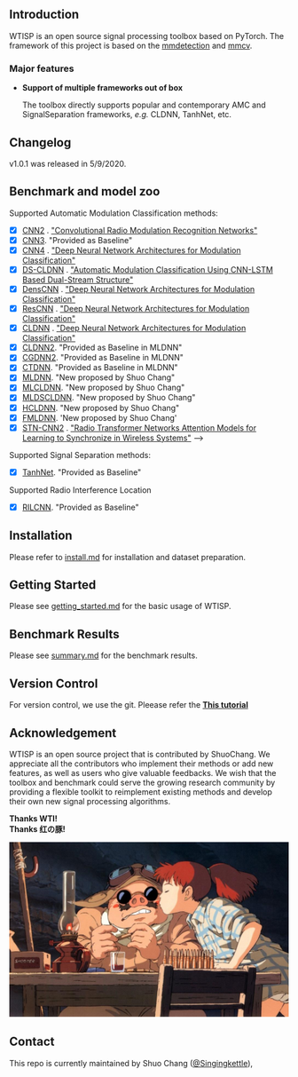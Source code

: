 ## Introduction

WTISP is an open source signal processing toolbox based on PyTorch. The framework of this project is based on
the [mmdetection](https://github.com/open-mmlab/mmdetection) and [mmcv](https://github.com/open-mmlab/mmcv).

### Major features

- **Support of multiple frameworks out of box**

  The toolbox directly supports popular and contemporary AMC and SignalSeparation frameworks, *e.g.* CLDNN, TanhNet,
  etc.

## Changelog

v1.0.1 was released in 5/9/2020.

## Benchmark and model zoo

Supported Automatic Modulation Classification methods:

- [x] [CNN2](configs/cnn2)
  . ["Convolutional Radio Modulation Recognition Networks"](https://link.springer.com/chapter/10.1007%2F978-3-319-44188-7_16)
- [x] [CNN3](configs/cnn3). "Provided as Baseline"
- [x] [CNN4](config/cnn4)
  . ["Deep Neural Network Architectures for Modulation Classification"](https://ieeexplore.ieee.org/document/8335483)
- [x] [DS-CLDNN](configs/ds_cldnn)
  . ["Automatic Modulation Classification Using CNN-LSTM Based Dual-Stream Structure"](https://ieeexplore.ieee.org/document/9220797)
- [x] [DensCNN](config/denscnn)
  . ["Deep Neural Network Architectures for Modulation Classification"](https://ieeexplore.ieee.org/document/8335483)
- [x] [ResCNN](config/rescnn)
  . ["Deep Neural Network Architectures for Modulation Classification"](https://ieeexplore.ieee.org/document/8335483)
- [x] [CLDNN](config/cldnn)
  . ["Deep Neural Network Architectures for Modulation Classification"](https://ieeexplore.ieee.org/document/8335483)
- [x] [CLDNN2](config/crdnn). "Provided as Baseline in MLDNN"
- [x] [CGDNN2](config/crdnn). "Provided as Baseline in MLDNN"
- [x] [CTDNN](config/ctdnn). "Provided as Baseline in MLDNN"
- [x] [MLDNN](config/ctdnn). "New proposed by Shuo Chang"
- [x] [MLCLDNN](config/ctdnn). "New proposed by Shuo Chang"
- [x] [MLDSCLDNN](config/ctdnn). "New proposed by Shuo Chang"
- [x] [HCLDNN](config/ctdnn). "New proposed by Shuo Chang"
- [X] [FMLDNN](config/fmldnn). 'New proposed by Shuo Chang'
- [x] [STN-CNN2](config/stncnn2)
  . ["Radio Transformer Networks Attention Models for Learning to Synchronize in Wireless Systems"](https://ieeexplore.ieee.org/document/7869126/)
  -->

Supported Signal Separation methods:

- [x] [TanhNet](configs/tcnn). "Provided as Baseline"

Supported Radio Interference Location

- [x] [RILCNN](configs/rilcnn). "Provided as Baseline"

## Installation

Please refer to [install.md](docs/install.md) for installation and dataset preparation.

## Getting Started

Please see [getting_started.md](docs/getting_started.md) for the basic usage of WTISP.

## Benchmark Results

Please see [summary.md](docs/summary.md) for the benchmark results.

## Version Control

For version control, we use the git. Pleease refer the [**This tutorial**](docs/git_tutorial.md)

## Acknowledgement

WTISP is an open source project that is contributed by ShuoChang. We appreciate all the contributors who implement their
methods or add new features, as well as users who give valuable feedbacks. We wish that the toolbox and benchmark could
serve the growing research community by providing a flexible toolkit to reimplement existing methods and develop their
own new signal processing algorithms.

**Thanks WTI!**  
**Thanks 红の豚!**

![demo image](resources/pig.jfif)

## Contact

This repo is currently maintained by Shuo Chang ([@Singingkettle](https://github.com/Singingkettle)), 
